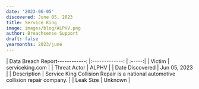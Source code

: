 ```yaml
---
date: '2023-06-05'
discovered: June 05, 2023
title: Service King
image: images/blog/ALPHV.png
author: Breachsense Support
draft: false
yearmonths: 2023/june
---
```


| Data Breach Report------------:     |:-------------:    | :-----:|
| Victim      | serviceking.com      | 
| Threat Actor      | ALPHV      | 
| Date Discovered      | Jun 05, 2023      | 
| Description      | Service King Collision Repair is a national automotive collision repair company.      | 
| Leak Size      | Unknown      | 

